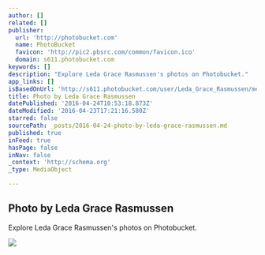 ```yaml
---
author: []
related: []
publisher:
  url: 'http://photobucket.com'
  name: PhotoBucket
  favicon: 'http://pic2.pbsrc.com/common/favicon.ico'
  domain: s611.photobucket.com
keywords: []
description: "Explore Leda Grace Rasmussen's photos on Photobucket."
app_links: []
isBasedOnUrl: 'http://s611.photobucket.com/user/Leda_Grace_Rasmussen/media/2016-04-21%2019.08.06_zpsk05vke2z.jpg.html?filters[user]=143994684&filters[recent]=1&sort=1&o=38'
title: Photo by Leda Grace Rasmussen
datePublished: '2016-04-24T10:53:18.873Z'
dateModified: '2016-04-23T17:21:16.580Z'
starred: false
sourcePath: _posts/2016-04-24-photo-by-leda-grace-rasmussen.md
published: true
inFeed: true
hasPage: false
inNav: false
_context: 'http://schema.org'
_type: MediaObject

---
```

<article style=""><h1>Photo by Leda Grace Rasmussen</h1><p>Explore Leda Grace Rasmussen's photos on Photobucket.</p><img src="http://i611.photobucket.com/albums/tt191/Leda_Grace_Rasmussen/2016-04-21%2019.08.06_zpsk05vke2z.jpg" /></article>